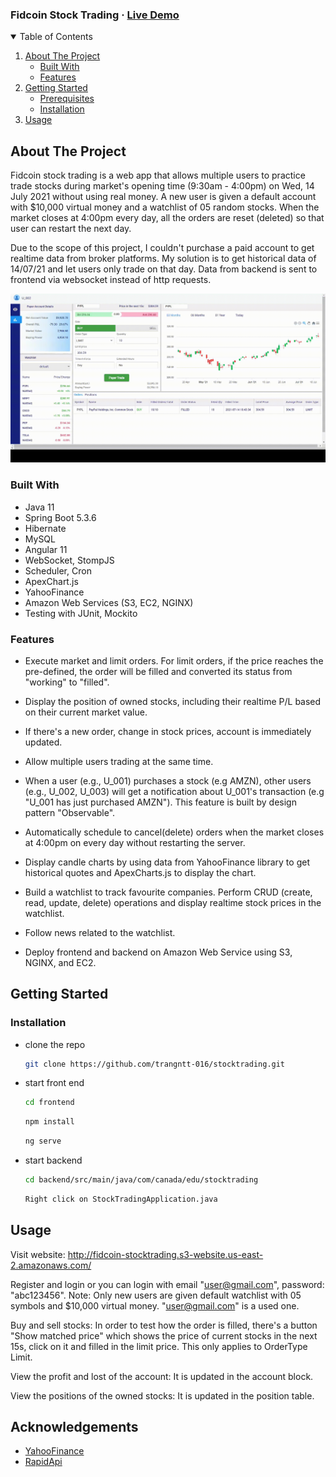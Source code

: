 <h3>Fidcoin Stock Trading · <a href="http://fidcoin-stocktrading.s3-website.us-east-2.amazonaws.com">Live Demo</a></h3>
</div>

<!-- TABLE OF CONTENTS -->
<details open="open">
  <summary>Table of Contents</summary>
  <ol>
    <li>
      <a href="#about-the-project">About The Project</a>
      <ul>
        <li><a href="#built-with">Built With</a></li>
        <li><a href="#built-with">Features</a></li>
      </ul>
    </li>
    <li>
      <a href="#getting-started">Getting Started</a>
      <ul>
        <li><a href="#prerequisites">Prerequisites</a></li>
        <li><a href="#installation">Installation</a></li>
      </ul>
    </li>
    <li><a href="#usage">Usage</a></li>
  </ol>
</details>



<!-- ABOUT THE PROJECT -->
## About The Project
Fidcoin stock trading is a web app that allows multiple users to practice trade stocks during market's opening time (9:30am - 4:00pm) on Wed, 14 July 2021 without using real money. A new user is given a default account with $10,000 virtual money and a watchlist of 05 random stocks. When the market closes at 4:00pm every day, all the orders are reset (deleted) so that user can restart the next day.

Due to the scope of this project, I couldn't purchase a paid account to get realtime data from broker platforms. My solution is to get historical data of 14/07/21 and let users only trade on that day. Data from backend is sent to frontend via websocket instead of http requests.

![Product Name Screen Shot](images/1_kqj7J5JJXXWAswwRYFdJHw.gif)

### Built With
* Java 11
* Spring Boot 5.3.6
* Hibernate
* MySQL
* Angular 11
* WebSocket, StompJS
* Scheduler, Cron
* ApexChart.js
* YahooFinance
* Amazon Web Services (S3, EC2, NGINX)
* Testing with JUnit, Mockito

### Features
* Execute market and limit orders. For limit orders, if the price reaches the pre-defined, the order will be filled and converted its status from "working" to "filled".


* Display the position of owned stocks, including their realtime P/L based on their current market value.


* If there's a new order, change in stock prices, account is immediately updated.


* Allow multiple users trading at the same time.


* When a user (e.g., U_001) purchases a stock (e.g AMZN), other users (e.g., U_002, U_003) will get a notification about U_001's transaction (e.g "U_001 has just purchased AMZN"). This feature is built by design pattern "Observable".


* Automatically schedule to cancel(delete) orders when the market closes at 4:00pm on every day without restarting the server.


* Display candle charts by using data from YahooFinance library to get historical quotes and ApexCharts.js to display the chart.


* Build a watchlist to track favourite companies. Perform CRUD (create, read, update, delete) operations and display realtime stock prices in the watchlist.


* Follow news related to the watchlist. 


* Deploy frontend and backend on Amazon Web Service using S3, NGINX, and EC2.

## Getting Started

### Installation

* clone the repo
   ```sh
   git clone https://github.com/trangntt-016/stocktrading.git
   ```

* start front end
  ```sh
  cd frontend
  ```
  ```sh
  npm install
  ```
  ```sh
  ng serve
  ```
* start backend
  ```sh
  cd backend/src/main/java/com/canada/edu/stocktrading
  ```
    ```sh
  Right click on StockTradingApplication.java
  ```

## Usage

Visit website: http://fidcoin-stocktrading.s3-website.us-east-2.amazonaws.com/

Register and login or you can login with email "user@gmail.com", password: "abc123456". Note: Only new users are given default watchlist with 05 symbols and $10,000 virtual money. "user@gmail.com" is a used one.

Buy and sell stocks: In order to test how the order is filled, there's a button "Show matched price" which shows the price of current stocks in the next 15s, click on it and filled in the limit price. This only applies to OrderType Limit.

View the profit and lost of the account: It is updated in the account block.

View the positions of the owned stocks: It is updated in the position table.

<!-- ACKNOWLEDGEMENTS -->
## Acknowledgements
* [YahooFinance](https://www.webpagefx.com/tools/emoji-cheat-sheet)
* [RapidApi](https://shields.io)
